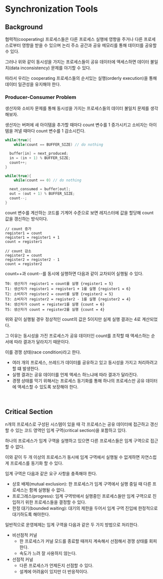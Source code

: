 # Synchronization Tools

## Background

협력적(cooperating) 프로세스들은 다른 프로세스 실행에 영향을 주거나 다른 프로세스로부터 영향을 받을 수 있으며 논리 주소 공간과 공유 메모리를 통해 데이터를 공유할 수 있다.

그러나 위와 같이 동시성을 가지는 프로세스들이 공유 데이터에 액세스하면 데이터 불일치(data inconsistency) 문제를 야기할 수 있다.

따라서 우리는 cooperating 프로세스들의 순서있는 실행(orderly execution)을 통해 데이터 일관성을 유지해야 한다.

### Producer-Consumer Problem

생산자와 소비자 문제를 통해 동시성을 가지는 프로세스들의 데이터 불일치 문제를 생각해보자.

생산자는 버퍼에 새 아이템을 추가할 때마다 count 변수를 1 증가시키고 소비자는 아이템을 꺼낼 때마다 count 변수를 1 감소시킨다.

```cpp
while(true){
	while(count == BUFFER_SIZE) // do nothing

  buffer[in] = next_produced;
  in = (in + 1) % BUFFER_SIZE;
  count++;
}
```

```cpp
while(true){
	while(count == 0) // do nothing

  next_consumed = buffer[out];
  out = (out + 1) % BUFFER_SIZE;
  count--;
}
```

count 변수를 계산하는 코드를 기계어 수준으로 보면 레지스터에 값을 할당해 count 값을 갱신하는 방식이다.

```
// count 증가
register1 = count
register1 = register1 + 1
count = register1

// count 감소
register2 = count
register2 = register2 - 1
count = register2
```

count++과 count--를 동시에 실행하면 다음과 같이 교차되어 실행될 수 있다.

```
T0: 생산자가 register1 = count를 실행 {register1 = 5}
T1: 생산자가 register1 = register1 + 1를 실행 {register1 = 6}
T2: 소비자가 register2 = count를 실행 {register2 = 5}
T3: 소비자가 register2 = register2 - 1를 실행 {register2 = 4}
T4: 생산자가 count = register1를 실행 {count = 6}
T5: 생산자가 count = register2를 실행 {count = 4}
```

위와 같이 실행될 경우 정상적인 count의 값은 5이지만 실제 실행 결과는 4로 계산되었다.

그 이유는 동시성을 가진 프로세스가 공유 데이터인 count를 조작할 때 액세스하는 순서에 따라 결과가 달라지기 때문이다.

이를 경쟁 상태(race condition)라고 한다.

- 여러 개의 프로세스, 쓰레드가 데이터를 공유하고 있고 동시성을 가지고 처리하려고 할 떄 발생한다.
- 실행 결과는 공유 데이터를 언제 액세스 하느냐에 따라 결과가 달라진다.
- 경쟁 상태를 막기 위해서는 프로세스 동기화를 통해 하나의 프로세스만 공유 데이터에 액세스할 수 있도록 보장해야 한다.

<br>

## Critical Section

n개의 프로세스로 구성된 시스템이 있을 때 각 프로세스는 공유 데이터에 접근하고 갱신할 수 있는 코드 영역인 임계 구역(critical section)을 포함하고 있다.

하나의 프로세스가 임계 구역을 실행하고 있으면 다른 프로세스들은 임계 구역으로 접근할 수 없다.

이와 같이 두 개 이상의 프로세스가 동시에 임계 구역에서 실행될 수 없게하면 자연스럽게 프로세스를 동기화 할 수 있다.

임계 구역은 다음과 같은 요구 사항을 충족해야 한다.

- 상호 배제(mutual exclusion): 한 프로세스가 임계 구역에서 실행 중일 때 다른 프로세스는 함께 실행될 수 없다.
- 프로그레스(progress): 임계 구역밖에서 실행중인 프로세스들만 임계 구역으로 진입하기 위한 프로세스들을 결정할 수 있다.
- 한정 대기(bounded waiting): 대기의 제한을 두어서 임계 구역 진입에 한정적으로 대기하도록 해야한다.

일반적으로 운영체제는 임계 구역을 다음과 같은 두 가지 방법으로 처리한다.

- 비선점적 커널
  - 한 프로세스가 커널 모드를 종료할 때까지 계속해서 선점해서 경쟁 상태를 회피한다.
  - 속도가 느려 잘 사용하지 않는다.
- 선점적 커널
  - 다른 프로세스가 언제든지 선점할 수 있다.
  - 설계에 어려움이 있지만 더 반응적이다.

